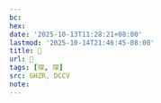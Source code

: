 ```yaml
---
bc:
hex:
date: '2025-10-13T11:28:21+08:00'
lastmod: '2025-10-14T21:46:45-08:00'
title: 󰜫
url: 󰜫
tags: [琛, 琛]
src: GHZR, DCCV
note:
---
```

